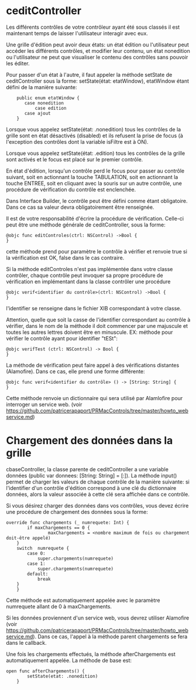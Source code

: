 # ceditController

Les différents contrôles de votre contrôleur ayant été sous classés il est maintenant temps de laisser l'utilisateur interagir avec eux.

Une grille d'édition peut avoir deux états: 
	un état édition ou l'utilisateur peut accéder les différents contrôles, et modifier leur contenu, 
	un état nonedition ou l'utilisateur ne peut que visualiser le contenu des contrôles sans pouvoir les éditer.

Pour passer d'un état à l'autre, il faut appeler la méthode setState de ceditController sous la forme: setState(état: etatWindow), etatWindow étant défini de la manière suivante:

		public enum etatWindow {
 		   case nonedition
    		   case edition
		   case ajout
		}

Lorsque vous appelez setState(état: .nonedition) tous les contrôles de la grille sont en état désactivés (disabled) et ils refusent la prise de focus (à l'exception des contrôles dont la variable isFiltre est à ON).

Lorsque vous appelez setState(état: .edition) tous les contrôles de la grille sont activés et le focus est placé sur le premier contrôle.

En état d'édition, lorsqu'un contrôle perd le focus pour passer au contrôle suivant, soit en actionnant la touche TABULATION, soit en actionnant la touche ENTREE, soit en cliquant avec la souris sur un autre contrôle, une procédure de vérification du contrôle est enclenchée.

Dans Interface Builder, le contrôle peut être défini comme étant obligatoire.
Dans ce cas sa valeur devra obligatoirement être renseignée.

Il est de votre responsabilité d'écrire la procédure de vérification.
Celle-ci peut être une méthode générale de ceditController, sous la forme:

	@objc func editControles(ctrl: NSControl) ->Bool {
	}

cette méthode prend pour paramètre le contrôle à vérifier et renvoie true si la vérification est OK, false dans le cas contraire.

Si la méthode editControles n'est pas implémentée dans votre classe contrôler, chaque contrôle peut invoquer sa propre procédure de vérification en implémentant dans la classe contrôler une procédure 

	@objc verif<identifier du contrôle>(ctrl: NSControl) ->Bool {
	}

l'identifier se renseigne dans le fichier XIB correspondant à votre classe.

Attention, quelle que soit la casse de l'identifier correspondant au contrôle à vérifier, dans le nom de la méthode il doit commencer par une majuscule et toutes les autres lettres doivent être en minuscule. EX: méthode pour vérifier le contrôle ayant pour identifier "tESt": 

	@objc verifTest (ctrl: NSControl) -> Bool {
	}

La méthode de  vérification peut faire appel à des vérifications distantes (Alamofire). Dans ce cas, elle prend une forme différente:

	@objc func verif<identifier du contrôle> () -> [String: String] {
	}

Cette méthode renvoie un dictionnaire qui sera utilisé par Alamlofire pour interroger un service web. (voir https://github.com/patricerapaport/PRMacControls/tree/master/howto_webservice.md)

# Chargement des données dans la grille
cbaseController, la classe parente de ceditController a une variable données (public var donnees: [String: String] = [:]). La méthode input() permet de charger les valeurs de chaque contrôle de la manière suivante: si l'identifier d'un contrôle d'édition correspond à une clé du dictionnaire données, alors la valeur associée à cette clé sera affichée dans ce contrôle.

Si vous désirez charger des données dans vos contrôles, vous devez écrire une procédure de chargement des données sous la forme:

	override func chargements (_ numrequete: Int) {
        	if maxChargements == 0 {
            		maxChargements = <nombre maximum de fois ou chargement doit-être appelé)
		}
		switch  numrequete {
			case 0:
				super.chargements(numrequete)
			case 1:
				super.chargements(numrequete)
			default:
				break
		}
        }

Cette méthode est automatiquement appelée avec le paramètre numrequete allant de 0 à maxChargements.

Si les données proviennent d'un service web, vous devrez utiliser Alamofire (voir https://github.com/patricerapaport/PRMacControls/tree/master/howto_webservice.md). Dans ce cas, l'appel à la méthode parent chargements se fera dans le callback.

Une fois les chargements effectués, la méthode afterChargements est automatiquement appelée. La méthode de base est:

	open func afterChargements() {
        	setState(etat: .nonedition)
    	}
